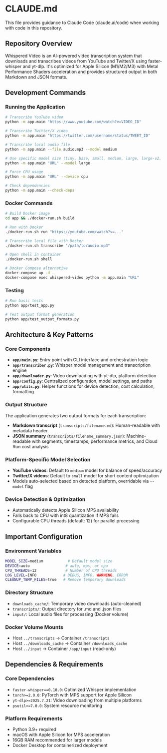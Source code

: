 # CLAUDE.md

This file provides guidance to Claude Code (claude.ai/code) when working with code in this repository.

## Repository Overview

Whispered Video is an AI-powered video transcription system that downloads and transcribes videos from YouTube and Twitter/X using faster-whisper and yt-dlp. It's optimized for Apple Silicon (M1/M2/M3) with Metal Performance Shaders acceleration and provides structured output in both Markdown and JSON formats.

## Development Commands

### Running the Application
```bash
# Transcribe YouTube video
python -m app.main "https://www.youtube.com/watch?v=VIDEO_ID"

# Transcribe Twitter/X video
python -m app.main "https://twitter.com/username/status/TWEET_ID"

# Transcribe local audio file
python -m app.main --file audio.mp3 --model medium

# Use specific model size (tiny, base, small, medium, large, large-v2, large-v3)
python -m app.main "URL" --model large

# Force CPU usage
python -m app.main "URL" --device cpu

# Check dependencies
python -m app.main --check-deps
```

### Docker Commands
```bash
# Build Docker image
cd app && ./docker-run.sh build

# Run with Docker
./docker-run.sh run "https://youtube.com/watch?v=..."

# Transcribe local file with Docker
./docker-run.sh transcribe "/path/to/audio.mp3"

# Open shell in container
./docker-run.sh shell

# Docker Compose alternative
docker-compose up -d
docker-compose exec whispered-video python -m app.main "URL"
```

### Testing
```bash
# Run basic tests
python app/test_app.py

# Test output format generation
python app/test_output_formats.py
```

## Architecture & Key Patterns

### Core Components
- **`app/main.py`**: Entry point with CLI interface and orchestration logic
- **`app/transcriber.py`**: Whisper model management and transcription engine
- **`app/downloader.py`**: Video downloading with yt-dlp, platform detection
- **`app/config.py`**: Centralized configuration, model settings, and paths
- **`app/utils.py`**: Helper functions for device detection, cost calculation, formatting

### Output Structure
The application generates two output formats for each transcription:
- **Markdown transcript** (`transcripts/filename.md`): Human-readable with metadata header
- **JSON summary** (`transcripts/filename_summary.json`): Machine-readable with segments, timestamps, performance metrics, and Cloud Run cost analysis

### Platform-Specific Model Selection
- **YouTube videos**: Default to `medium` model for balance of speed/accuracy
- **Twitter/X videos**: Default to `small` model for short content optimization
- Models auto-selected based on detected platform, overridable via `--model` flag

### Device Detection & Optimization
- Automatically detects Apple Silicon MPS availability
- Falls back to CPU with int8 quantization if MPS fails
- Configurable CPU threads (default: 12) for parallel processing

## Important Configuration

### Environment Variables
```bash
MODEL_SIZE=medium           # Default model size
DEVICE=auto                # auto, mps, or cpu
CPU_THREADS=12             # Number of CPU threads
LOG_LEVEL=INFO            # DEBUG, INFO, WARNING, ERROR
CLEANUP_TEMP_FILES=true   # Remove temporary downloads
```

### Directory Structure
- `downloads_cache/`: Temporary video downloads (auto-cleaned)
- `transcripts/`: Output directory for .md and .json files
- `input/`: Local audio files for processing (Docker volume)

### Docker Volume Mounts
- Host `../transcripts` → Container `/transcripts`
- Host `../downloads_cache` → Container `/downloads_cache`
- Host `../input` → Container `/app/input` (read-only)

## Dependencies & Requirements

### Core Dependencies
- `faster-whisper==0.10.0`: Optimized Whisper implementation
- `torch>=2.0.0`: PyTorch with MPS support for Apple Silicon
- `yt-dlp>=2025.7.21`: Video downloading from multiple platforms
- `psutil>=7.0.0`: System resource monitoring

### Platform Requirements
- Python 3.9+ required
- macOS with Apple Silicon for MPS acceleration
- 16GB RAM recommended for larger models
- Docker Desktop for containerized deployment